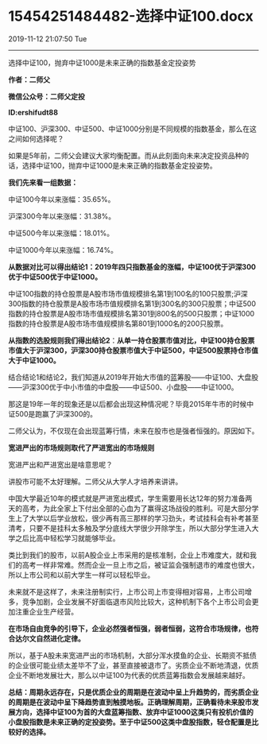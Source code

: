# 15454251484482-选择中证100.docx

2019-11-12 21:07:50 Tue

----

选择中证100，抛弃中证1000是未来正确的指数基金定投姿势

__作者：二师父__

__微信公众号：二师父定投__

__ID:ershifudt88__

中证100、沪深300、中证500、中证1000分别是不同规模的指数基金，那么在这之间如何选择呢？

如果是5年前，二师父会建议大家均衡配置。而从此刻面向未来决定投资品种的话，选择中证100，抛弃中证1000是未来正确的指数基金定投姿势。

__我们先来看一组数据：__

	

中证100今年以来涨幅：35\.65%。

沪深300今年以来涨幅：31\.38%。

中证500今年以来涨幅：18\.01%。

中证1000今年以来涨幅：16\.74%。

__从数据对比可以得出结论1：2019年四只指数基金的涨幅，中证100优于沪深300优于中证500优于中证1000。__

中证100指数的持仓股票是A股市场市值规模排名第1到100名的100只股票;沪深300指数的持仓股票是A股市场市值规模排名第1到300名的300只股票；中证500指数的持仓股票是A股市场市值规模排名第301到800名的500只股票；中证1000指数的持仓股票是A股市场市值规模排名第801到1000名的200只股票。

__从指数的选股规则我们得出结论2__：__从单一持仓股票市值对比，中证100持仓股票市值大于沪深300，沪深300持仓股票市值大于中证500，中证500股票持仓市值大于中证1000。__

结合结论1和结论2，我们知道从2019年开始大市值的蓝筹股——中证100、大盘股——沪深300优于中小市值的中盘股——中证500、小盘股——中证1000。

那这是19年一年的现象还是以后都会出现这种情况呢？毕竟2015年牛市的时候中证500是跑赢了沪深300的。

二师父认为，不仅现在会出现蓝筹行情，未来在股市也是强者恒强的。原因如下。

__宽进严出的市场规则取代了严进宽出的市场规则__

宽进严出和严进宽出是啥意思呢？

讲股市可能不太好理解。二师父从大学人才培养来讲讲。

中国大学最近10年的模式就是严进宽出模式，学生需要用长达12年的努力准备两天的高考，为此全家上下付出全部的心血为了赢得这场战役的胜利。可是大部分学生上了大学以后学业放松，很少再有高三那样的学习劲头，考试挂科会有补考甚至清考，只要不是挂科太多触及学分底线大学很少开除学生，所以大部分学生进入大学之后比高中轻松学习就能够毕业。

类比到我们的股市，以前A股企业上市采用的是核准制，企业上市难度大，就和我们的高考一样非常难。然而企业一旦上市之后，被证监会强制退市的难度也很大，所以上市公司和以前大学生一样可以轻松毕业。

未来就不是这样了，未来注册制实行，上市公司上市变得相对容易，上市公司增多，竞争加剧，企业发展不好面临退市风险比较大，这种机制下各个上市公司会更加注重企业生产经营。

__在市场自由竞争的引导下，企业必然强者恒强，弱者恒弱，这符合市场规律，也符合达尔文自然进化定律。__

所以，基于A股未来宽进严出的市场机制，大部分浑水摸鱼的企业、长期资不抵债的企业很可能业绩太差毕不了业，甚至直接被退市了。劣质企业不断地清退，优质企业不断地发展壮大，那么以中证100为代表的优质蓝筹指数会发展越来越好。

__总结：周期永远存在，只是优质企业的周期是在波动中呈上升趋势的，而劣质企业的周期是在波动中呈下降趋势直到触摸地板。正确理解周期，正确看待未来股市发展方向，选择中证100为首的大盘蓝筹指数、放弃中证1000这类只有投机价值的小盘股指数是未来正确的定投姿势。至于中证500这类中盘股指数，轻仓配置是比较好的选择。__

